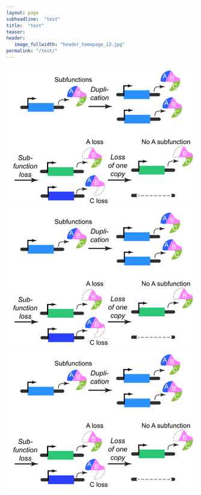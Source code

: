 ```yaml
---
layout: page
subheadline:  "test"
title:  "test"
teaser:
header:
   image_fullwidth: "header_homepage_13.jpg"
permalink: "/test/"
---
```


![test image size](../images/research/research_subfunction.png?s=200)
![test image size](../images/research/research_subfunction.png?s=100)
![test image size](../images/research/research_subfunction.png?s=50)
